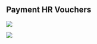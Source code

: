 ## Payment HR Vouchers

![](http://docs.risersoft.com/hrmnirvana/ImagesExt/image8_112.jpg)

![](http://docs.risersoft.com/hrmnirvana/ImagesExt/image8_113.png)
